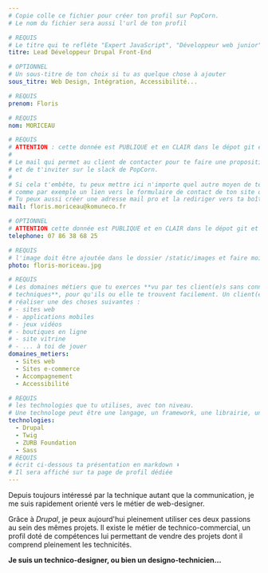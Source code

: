 ```yaml
---
# Copie colle ce fichier pour créer ton profil sur PopCorn.
# Le nom du fichier sera aussi l'url de ton profil

# REQUIS
# Le titre qui te refléte "Expert JavaScript", "Développeur web junior"
titre: Lead Développeur Drupal Front-End

# OPTIONNEL
# Un sous-titre de ton choix si tu as quelque chose à ajouter
sous_titre: Web Design, Intégration, Accessibilité...

# REQUIS
prenom: Floris

# REQUIS
nom: MORICEAU

# REQUIS
# ATTENTION : cette donnée est PUBLIQUE et en CLAIR dans le dépot git et sur le site
#
# Le mail qui permet au client de contacter pour te faire une proposition de projet
# et de t'inviter sur le slack de PopCorn.
#
# Si cela t'embête, tu peux mettre ici n'importe quel autre moyen de te contacter,
# comme par exemple un lien vers le formulaire de contact de ton site ou vers ton linkedin.
# Tu peux aussi créer une adresse mail pro et la rediriger vers ta boîte mail perso
mail: floris.moriceau@komuneco.fr

# OPTIONNEL
# ATTENTION cette donnée est PUBLIQUE et en CLAIR dans le dépot git et sur le site
telephone: 07 86 38 68 25

# REQUIS
# l'image doit être ajoutée dans le dossier /static/images et faire moins de 100ko ! Sa hauteur affichée sur le site sera de 300px, elle s'adaptera comme elle peut au responsive avec du css.
photo: floris-moriceau.jpg

# REQUIS
# Les domaines métiers que tu exerces **vu par tes client(e)s sans connaissances
# techniques**, pour qu'ils ou elle te trouvent facilement. Un client(e) veut par exemple
# réaliser une des choses suivantes :
# - sites web
# - applications mobiles
# - jeux vidéos
# - boutiques en ligne
# - site vitrine
# - ... à toi de jouer
domaines_metiers:
  - Sites web
  - Sites e-commerce
  - Accompagnement
  - Accessibilité

# REQUIS
# les technologies que tu utilises, avec ton niveau.
# Une technologe peut être une langage, un framework, une librairie, un CMS ...
technologies:
  - Drupal
  - Twig
  - ZURB Foundation
  - Sass
# REQUIS
# écrit ci-dessous ta présentation en markdown ⬇️
# Il sera affiché sur ta page de profil dédiée
---
```


Depuis toujours intéressé par la technique autant que la communication,
je me suis rapidement orienté vers le métier de web-designer.

Grâce à _Drupal_, je peux aujourd'hui pleinement utiliser ces deux passions au sein des mêmes projets.
Il existe le métier de technico-commercial, un profil doté de compétences lui permettant de vendre des projets dont il comprend pleinement les technicités.

**Je suis un technico-designer, ou bien un designo-technicien...**
